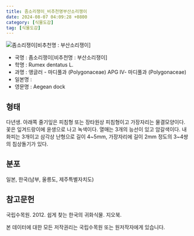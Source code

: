 ```yaml
---
title: 좀소리쟁이_비추천명부산소리쟁이
date: 2024-08-07 04:09:28 +0800
category: [식물도감]
tag: [식물도감]
---
```




![좀소리쟁이[비추천명 : 부산소리쟁이]](/fileUpload/plants/basic/Polygonaceae/Rumex/1556/1556_20160726151521954files_th2.jpg)
- 국명 : 좀소리쟁이[비추천명 : 부산소리쟁이]
- 학명 : Rumex dentatus L.
- 과명 : 앵글러 - 마디풀과 (Polygonaceae) APG Ⅳ- 마디풀과 (Polygonaceae)
- 일본명 : 
- 영문명 : Aegean dock


## 형태
다년생. 아래쪽 줄기잎은 피침형 또는 장타원상 피침형이고 가장자리는 물결모양이다. 꽃은 잎겨드랑이에 윤생으로 나고 녹색이다. 열매는 3개의 능선이 있고 암갈색이다. 내화피는 3개이고 삼각상 난형으로 길이 4~5mm, 가장자리에 길이 2mm 정도의 3~4쌍의 침상돌기가 있다.
## 분포
일본, 한국(남부, 울릉도, 제주특별자치도)
## 참고문헌
국립수목원. 2012. 쉽게 찾는 한국의 귀화식물. 지오북.






본 데이터에 대한 모든 저작권리는 국립수목원 또는 원저작자에게 있습니다.
